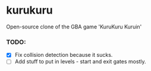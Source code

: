 kurukuru
========

Open-source clone of the GBA game 'KuruKuru Kuruin'

### TODO: ###
- [x] Fix collision detection because it sucks.
- [ ] Add stuff to put in levels - start and exit gates mostly.
